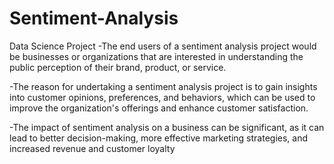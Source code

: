 # Sentiment-Analysis
Data Science Project
-The end users of a sentiment analysis project would be businesses or organizations that are interested in understanding the public perception of their brand, product, or service.


-The reason for undertaking a sentiment analysis project is to gain insights into customer opinions, preferences, and behaviors, which can be used to improve the organization's offerings and enhance customer satisfaction.


-The impact of sentiment analysis on a business can be significant, as it can lead to better decision-making, more effective marketing strategies, and increased revenue and customer loyalty
